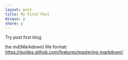 ```yaml
---
layout: post
title: My First Post 
disqus: y
share: y
---
```


Try post first blog

the md(Markdown) file format:
https://guides.github.com/features/mastering-markdown/